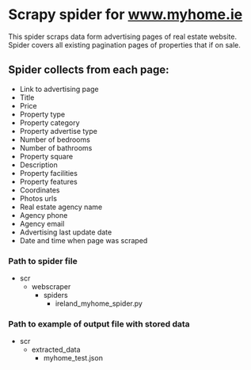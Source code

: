 # Scrapy spider for www.myhome.ie

This spider scraps data form advertising pages of real estate website.
Spider covers all existing pagination pages of properties that if on sale.

## Spider collects from each page:
- Link to advertising page
- Title
- Price
- Property type
- Property category
- Property advertise type
- Number of bedrooms
- Number of bathrooms
- Property square
- Description
- Property facilities
- Property features
- Coordinates
- Photos urls
- Real estate agency name
- Agency phone
- Agency email
- Advertising last update date
- Date and time when page was scraped

### Path to spider file
- scr
  - webscraper
    - spiders
      - ireland_myhome_spider.py

### Path to example of output file with stored data
- scr
  - extracted_data
    - myhome_test.json